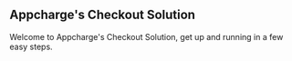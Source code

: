 ## Appcharge's Checkout Solution

Welcome to Appcharge's Checkout Solution, get up and running in a few easy steps.